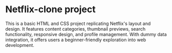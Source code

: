 # Netflix-clone project
This is a basic HTML and CSS project replicating Netflix's layout and design. It features content categories, thumbnail previews, search functionality, responsive design, and profile management. With dummy data integration, it offers users a beginner-friendly exploration into web development.
